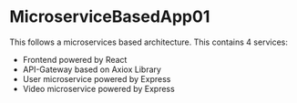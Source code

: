 # MicroserviceBasedApp01

This follows a microservices based architecture. This contains 4 services: 
- Frontend powered by React
- API-Gateway based on Axiox Library
- User microservice powered by Express
- Video microservice powered by Express


